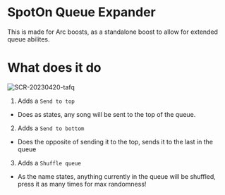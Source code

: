 # SpotOn Queue Expander

This is made for Arc boosts, as a standalone boost to allow for extended queue abilites. 

# What does it do
![SCR-20230420-tafq](https://user-images.githubusercontent.com/103985728/233359506-bbe23ec2-a511-49ad-961d-d305936138b1.png)

1. Adds a `Send to top`
  - Does as states, any song will be sent to the top of the queue.
2. Adds a `Send to bottom`
  - Does the opposite of sending it to the top, sends it to the last in the queue
3. Adds a `Shuffle queue`
  - As the name states, anything currently in the queue will be shuffled, press it as many times for max randomness!
